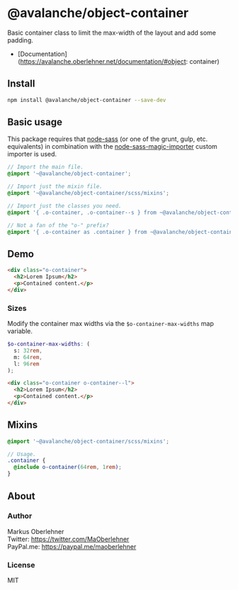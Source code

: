 # @avalanche/object-container
Basic container class to limit the max-width of the layout and add some padding.

- [Documentation](https://avalanche.oberlehner.net/documentation/#object: container)

## Install
```bash
npm install @avalanche/object-container --save-dev
```

## Basic usage
This package requires that [node-sass](https://github.com/sass/node-sass) (or one of the grunt, gulp, etc. equivalents) in combination with the [node-sass-magic-importer](https://github.com/maoberlehner/node-sass-magic-importer) custom importer is used.

```scss
// Import the main file.
@import '~@avalanche/object-container';

// Import just the mixin file.
@import '~@avalanche/object-container/scss/mixins';

// Import just the classes you need.
@import '{ .o-container, .o-container--s } from ~@avalanche/object-container';

// Not a fan of the "o-" prefix?
@import '{ .o-container as .container } from ~@avalanche/object-container';
```

## Demo
```html
<div class="o-container">
  <h2>Lorem Ipsum</h2>
  <p>Contained content.</p>
</div>
```

### Sizes
Modify the container max widths via the `$o-container-max-widths` map variable.

```scss
$o-container-max-widths: (
  s: 32rem,
  m: 64rem,
  l: 96rem
);
```

```html
<div class="o-container o-container--l">
  <h2>Lorem Ipsum</h2>
  <p>Contained content.</p>
</div>
```

## Mixins
```scss
@import '~@avalanche/object-container/scss/mixins';

// Usage.
.container {
  @include o-container(64rem, 1rem);
}
```

## About
### Author
Markus Oberlehner  
Twitter: https://twitter.com/MaOberlehner  
PayPal.me: https://paypal.me/maoberlehner

### License
MIT

